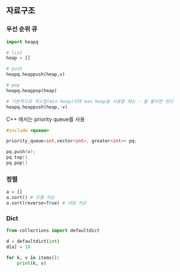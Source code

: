 ## 자료구조

### 우선 순위 큐

``` python
import heapq

# list
heap = []

# push 
heapq.heappush(heap,v)

# pop
heapq.heappop(heap)

# 기본적으로 최소힙(min heap)이며 max heap을 사용할 때는 - 를 붙이면 된다
heapq.heappush(heap,-v)

```

C++ 에서는 priority queue를 사용
``` cpp
#include <queue>

priority_queue<int,vector<int>, greater<int>> pq;

pq.push(v);
pq.top()
pq.pop()

```

### 정렬
``` python
a = []
a.sort() # 오름 차순
a.sort(reverse=True) # 내림 차순
```

### Dict
``` python
from collections import defaultdict

d = defaultdict(int)
d[a] = 10

for k, v in items():
    print(k, v)
```

